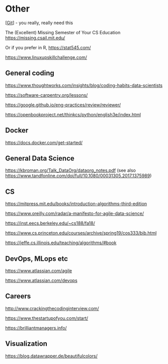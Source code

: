 # Other

[[Git]] - you really, really need this

The (Excellent) Missing Semester of Your CS Education https://missing.csail.mit.edu/

Or if you prefer in R,  <https://stat545.com/>

https://www.linuxupskillchallenge.com/

## General coding

https://www.thoughtworks.com/insights/blog/coding-habits-data-scientists

https://software-carpentry.org/lessons/

https://google.github.io/eng-practices/review/reviewer/

https://openbookproject.net/thinkcs/python/english3e/index.html

## Docker 

<https://docs.docker.com/get-started/>


## General Data Science

https://kbroman.org/Talk_DataOrg/dataorg_notes.pdf (see also https://www.tandfonline.com/doi/full/10.1080/00031305.2017.1375989)

## CS

<https://mitpress.mit.edu/books/introduction-algorithms-third-edition>

<https://www.oreilly.com/radar/a-manifesto-for-agile-data-science/>

https://inst.eecs.berkeley.edu/~cs188/fa18/

https://www.cs.princeton.edu/courses/archive/spring19/cos333/bib.html

https://jeffe.cs.illinois.edu/teaching/algorithms/#book

## DevOps, MLops etc

<https://www.atlassian.com/agile>

<https://www.atlassian.com/devops>

## Careers

<http://www.crackingthecodinginterview.com/>

<https://www.thestartupofyou.com/start/>

https://brilliantmanagers.info/

[//begin]: # "Autogenerated link references for markdown compatibility"
[Git]: Git "Git"
[//end]: # "Autogenerated link references"

## Visualization

https://blog.datawrapper.de/beautifulcolors/
